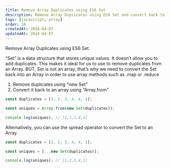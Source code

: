 ```yaml
---
title: Remove Array Duplicates using ES6 Set
description: Remove Array Duplicates using ES6 Set and convert back to an array using Array.from or spread.
tags: [javascript, array]
order: 10
createdAt: 2018-04-07
updatedAt: 2018-04-07
---
```


Remove Array Duplicates using ES6 Set.

“Set” is a data structure that stores unique values. It doesn’t allow you to add duplicates. This makes it ideal for us to use to remove duplicates from an Array. BUT, Set is not an array, that’s why we need to convert the Set back into an Array in order to use array methods such as .map or .reduce

1. Remove duplicates using “new Set”
2. Convert it back to an array using “Array.from”

```javascript
const duplicates = [1, 2, 3, 4, 4, 1];

const uniques = Array.from(new Set(duplicates));

console.log(uniques); // [1,2,3,4,1]
```

Alternatively, you can use the spread operator to convert the Set to an Array.

```javascript
const duplicates = [1, 2, 3, 4, 4, 1];

const uniques = [...new Set(duplicates)];

console.log(uniques); // [1,2,3,4,1]
```
